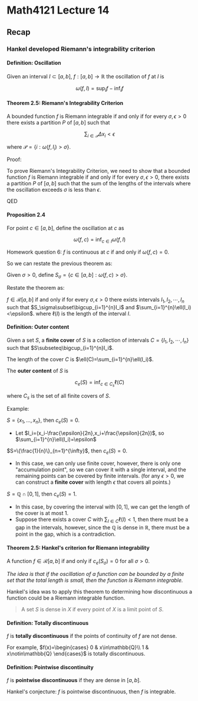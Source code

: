 # Math4121 Lecture 14

## Recap

### Hankel developed Riemann's integrability criterion

#### Definition: Oscillation

Given an interval $I\subset[a,b]$, $f:[a,b]\to\mathbb{R}$ the oscillation of $f$ at $I$ is

$$
\omega(f,I) = \sup_I f - \inf_I f
$$

#### Theorem 2.5: Riemann's Integrability Criterion

A bounded function $f$ is Riemann integrable if and only if for every $\sigma,\epsilon>0$ there exists a partition $P$ of $[a,b]$ such that

$$
\sum_{i\in \mathcal{P}}\Delta x_i<\epsilon
$$

where $\mathcal{P}=\{i:\omega(f,I_i)>\sigma\}$.

Proof:

To prove Riemann's Integrability Criterion, we need to show that a bounded function $f$ is Riemann integrable if and only if for every $\sigma, \epsilon > 0$, there exists a partition $P$ of $[a, b]$ such that the sum of the lengths of the intervals where the oscillation exceeds $\sigma$ is less than $\epsilon$.

QED

#### Proposition 2.4

For point $c\in[a,b]$, define the oscillation at $c$ as

$$
\omega(f,c) = \inf_{c\in I}\omega(f,I)
$$

Homework question 6: $f$ is continuous at $c$ if and only if $\omega(f,c)=0$.

So we can restate the previous theorem as:

Given $\sigma>0$, define $S_\sigma=\{c\in[a,b]:\omega(f,c)>\sigma\}$.

Restate the theorem as:

$f\in\mathscr{R}[a,b]$ if and only if for every $\sigma,\epsilon>0$ there exists intervals $I_1,I_2,\cdots,I_n$ such that $S_\sigma\subset\bigcup_{i=1}^{n}I_i$ and $\sum_{i=1}^{n}\ell(I_i)<\epsilon$. where $\ell(I)$ is the length of the interval $I$.

#### Definition: Outer content

Given a set $S$, a **finite cover** of $S$ is a collection of intervals $C=\{I_1,I_2,\cdots,I_n\}$ such that $S\subseteq\bigcup_{i=1}^{n}I_i$.

The length of the cover $C$ is $\ell(C)=\sum_{i=1}^{n}\ell(I_i)$.

The **outer content** of $S$ is

$$
c_e(S) = \inf_{c\in C_s}\ell(C)
$$

where $C_s$ is the set of all finite covers of $S$.

Example: 

$S=\{x_1,\ldots,x_n\}$, then $c_e(S)=0$. 

- Let $I_i=(x_i-\frac{\epsilon}{2n},x_i+\frac{\epsilon}{2n})$, so $\sum_{i=1}^{n}\ell(I_i)=\epsilon$

$S=\{\frac{1}{n}\}_{n=1}^{\infty}$, then $c_e(S)=0$.

- In this case, we can only use finite cover, however, there is only one "accumulation point", so we can cover it with a single interval, and the remaining points can be covered by finite intervals. (for any $\epsilon>0$, we can construct a **finite cover** with length $\epsilon$ that covers all points.)

$S=\mathbb{Q}\cap[0,1]$, then $c_e(S)=1$.

- In this case, by covering the interval with $[0,1]$, we can get the length of the cover is at most 1.
- Suppose there exists a cover $C$ with $\sum_{I\in C}\ell(I)<1$, then there must be a gap in the intervals, however, since the $\mathbb{Q}$ is dense in $\mathbb{R}$, there must be a point in the gap, which is a contradiction.

#### Theorem 2.5: Hankel's criterion for Riemann integrability

A function $f\in\mathscr{R}[a,b]$ if and only if $c_e(S_\sigma)=0$ for all $\sigma>0$.

_The idea is that if the oscillation of a function can be bounded by a finite set that the total length is small, then the function is Riemann integrable._

Hankel's idea was to apply this theorem to determining how discontinuous a function could be a Riemann integrable function.

> A set $S$ is dense in $X$ if every point of $X$ is a limit point of $S$.

#### Definition: Totally discontinuous

$f$ is **totally discontinuous** if the points of continuity of $f$ are not dense.

For example, $f(x)=\begin{cases}
0 & x\in\mathbb{Q}\\
1 & x\notin\mathbb{Q}
\end{cases}$ is totally discontinuous.

#### Definition: Pointwise discontinuity

$f$ is **pointwise discontinuous** if they are dense in $[a,b]$.

Hankel's conjecture: $f$ is pointwise discontinuous, then $f$ is integrable.


